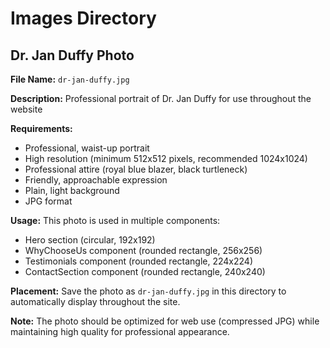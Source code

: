 # Images Directory

## Dr. Jan Duffy Photo

**File Name:** `dr-jan-duffy.jpg`

**Description:** Professional portrait of Dr. Jan Duffy for use throughout the website

**Requirements:**
- Professional, waist-up portrait
- High resolution (minimum 512x512 pixels, recommended 1024x1024)
- Professional attire (royal blue blazer, black turtleneck)
- Friendly, approachable expression
- Plain, light background
- JPG format

**Usage:** This photo is used in multiple components:
- Hero section (circular, 192x192)
- WhyChooseUs component (rounded rectangle, 256x256)
- Testimonials component (rounded rectangle, 224x224)
- ContactSection component (rounded rectangle, 240x240)

**Placement:** Save the photo as `dr-jan-duffy.jpg` in this directory to automatically display throughout the site.

**Note:** The photo should be optimized for web use (compressed JPG) while maintaining high quality for professional appearance.
